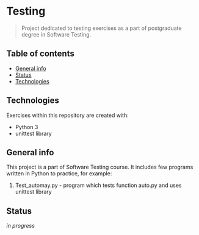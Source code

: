 # Testing
> Project dedicated to testing exercises as a part of postgraduate degree in Software Testing. 

## Table of contents
* [General info](#general-info)
* [Status](#status)
* [Technologies](#technologies)

## Technologies
Exercises within this repository are created with:
* Python 3
* unittest library


## General info
This project is a part of Software Testing course. It includes few programs written in Python to practice, for example:
1. Test_automay.py - program which tests function auto.py and uses unittest library

## Status
_in progress_
